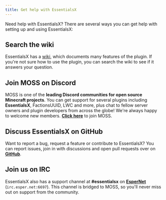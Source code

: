 ```yaml
---
title: Get help with EssentialsX
---
```


Need help with EssentialsX? There are several ways you can get help with setting up and using EssentialsX:

## Search the wiki

EssentialsX has a [wiki](/docs/2.x), which documents many features of the plugin. If you're not sure how to use the plugin, you can search the wiki to see if it answers your question.

## Join MOSS on Discord

MOSS is one of the **leading Discord communities for open source Minecraft projects**. You can get support for several
plugins including **EssentialsX**, FactionsUUID, LWC and more, plus chat to fellow server owners and plugin developers
from across the globe! We're always happy to welcome new members. **[Click here](https://discord.gg/h8CnPSw)** to join MOSS.

## Discuss EssentialsX on GitHub

Want to report a bug, request a feature or contribute to EssentialsX? You can report issues, join in with discussions and open pull requests over on **[GitHub](https://github.com/EssentialsX/Essentials)**.

## Join us on IRC

EssentialsX also has a support channel at **#essentialsx** on **[EsperNet](https://esper.net/)**
(`irc.esper.net:6697`). This channel is bridged to MOSS, so you'll never miss out on support from the community.
